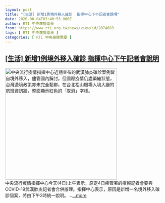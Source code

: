 ```yaml
---
layout: post
title: "[生活] 新增1例境外移入確診  指揮中心下午記者會說明"
date: 2020-08-04T03:40:53.000Z
author: RTI 中央廣播電臺
from: https://www.rti.org.tw/news/view/id/2074683
tags: [ RTI 中央廣播電臺 ]
categories: [ RTI 中央廣播電臺 ]
---
```

<!--1596512453000-->
[[生活] 新增1例境外移入確診  指揮中心下午記者會說明](https://www.rti.org.tw/news/view/id/2074683)
------

<div>
<img src="https://static.rti.org.tw/assets/thumbnails/2020/07/28/20200728000073M.jpg" width="360" alt="中央流行疫情指揮中心近期宣布的武漢肺炎確診案例皆自境外移入，儘管國內解封，但國際疫情仍處緊繃狀態，台灣邊境政策亦未完全鬆綁，在台北松山機場入境大廳的航班資訊牆，整面顯示紅色的「取消」字樣。" title="中央流行疫情指揮中心近期宣布的武漢肺炎確診案例皆自境外移入，儘管國內解封，但國際疫情仍處緊繃狀態，台灣邊境政策亦未完全鬆綁，在台北松山機場入境大廳的航班資訊牆，整面顯示紅色的「取消」字樣。"><br>中央流行疫情指揮中心今天(4日)上午表示，原定4日疾管署的疫報記者會要與COVID-19武漢肺炎記者會合併辦理。指揮中心表示，原因是新增一名境外移入確診個案，將由下午2時統一說明。...<a target="_blank" href="https://www.rti.org.tw/news/view/id/2074683">...more</a>
</div>
